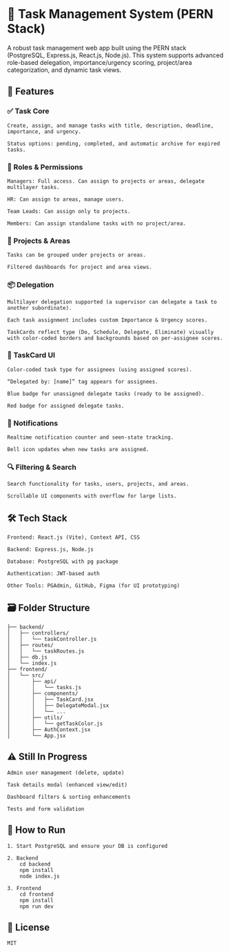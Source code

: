 # 🧠 Task Management System (PERN Stack)

A robust task management web app built using the PERN stack (PostgreSQL, Express.js, React.js, Node.js). This system supports advanced role-based delegation, importance/urgency scoring, project/area categorization, and dynamic task views.

## 🚀 Features

### ✅ Task Core

    Create, assign, and manage tasks with title, description, deadline, importance, and urgency.

    Status options: pending, completed, and automatic archive for expired tasks.

### 👥 Roles & Permissions

    Managers: Full access. Can assign to projects or areas, delegate multilayer tasks.

    HR: Can assign to areas, manage users.

    Team Leads: Can assign only to projects.

    Members: Can assign standalone tasks with no project/area.

### 📌 Projects & Areas

    Tasks can be grouped under projects or areas.

    Filtered dashboards for project and area views.

### 📦 Delegation

    Multilayer delegation supported (a supervisor can delegate a task to another subordinate).

    Each task assignment includes custom Importance & Urgency scores.

    TaskCards reflect type (Do, Schedule, Delegate, Eliminate) visually with color-coded borders and backgrounds based on per-assignee scores.

### 🎨 TaskCard UI

    Color-coded task type for assignees (using assigned scores).

    “Delegated by: [name]” tag appears for assignees.

    Blue badge for unassigned delegate tasks (ready to be assigned).

    Red badge for assigned delegate tasks.

### 🔔 Notifications

    Realtime notification counter and seen-state tracking.

    Bell icon updates when new tasks are assigned.

### 🔍 Filtering & Search

    Search functionality for tasks, users, projects, and areas.

    Scrollable UI components with overflow for large lists.

## 🛠 Tech Stack

    Frontend: React.js (Vite), Context API, CSS

    Backend: Express.js, Node.js

    Database: PostgreSQL with pg package

    Authentication: JWT-based auth

    Other Tools: PGAdmin, GitHub, Figma (for UI prototyping)

## 🗃 Folder Structure

    ├── backend/
    │   ├── controllers/
    │   │   └── taskController.js
    │   ├── routes/
    │   │   └── taskRoutes.js
    │   ├── db.js
    │   └── index.js
    ├── frontend/
    │   └── src/
    │       ├── api/
    │       │   └── tasks.js
    │       ├── components/
    │       │   ├── TaskCard.jsx
    │       │   ├── DelegateModal.jsx
    │       │   └── ...
    │       ├── utils/
    │       │   └── getTaskColor.js
    │       ├── AuthContext.jsx
    │       └── App.jsx

## ⚠️ Still In Progress

    Admin user management (delete, update)

    Task details modal (enhanced view/edit)

    Dashboard filters & sorting enhancements

    Tests and form validation

## 🧪 How to Run

    1. Start PostgreSQL and ensure your DB is configured

    2. Backend
        cd backend
        npm install
        node index.js

    3. Frontend
        cd frontend
        npm install
        npm run dev

## 📄 License

    MIT
